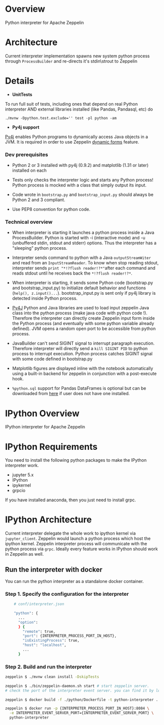 # Overview
Python interpreter for Apache Zeppelin

# Architecture
Current interpreter implementation spawns new system python process through `ProcessBuilder` and re-directs it's stdin\strout to Zeppelin

# Details

 - **UnitTests**

  To run full suit of tests, including ones that depend on real Python interpreter AND external libraries installed (like Pandas, Pandasql, etc) do

  ```
./mvnw -Dpython.test.exclude='' test -pl python -am
  ```

 - **Py4j support**

  [Py4j](https://www.py4j.org/) enables Python programs to dynamically access Java objects in a JVM.
  It is required in order to use Zeppelin [dynamic forms](https://zeppelin.apache.org/docs/latest/manual/dynamicform.html) feature.


### Dev prerequisites

 * Python 2 or 3 installed with py4j (0.9.2) and matplotlib (1.31 or later) installed on each

 * Tests only checks the interpreter logic and starts any Python process! Python process is mocked with a class that simply output its input.

 * Code wrote in `bootstrap.py` and `bootstrap_input.py` should always be Python 2 and 3 compliant.

* Use PEP8 convention for python code.

### Technical overview

 * When interpreter is starting it launches a python process inside a Java ProcessBuilder. Python is started with -i (interactive mode) and -u (unbuffered stdin, stdout and stderr) options. Thus the interpreter has a "sleeping" python process.

 * Interpreter sends command to python with a Java `outputStreamWiter` and read from an `InputStreamReader`. To know when stop reading stdout, interpreter sends `print "*!?flush reader!?*"`after each command and reads stdout until he receives back the `*!?flush reader!?*`.

 * When interpreter is starting, it sends some Python code (bootstrap.py and bootstrap_input.py) to initialize default behavior and functions (`help(), z.input()...`). bootstrap_input.py is sent only if py4j library is detected inside Python process.

 * [Py4J](https://www.py4j.org/) Python and Java libraries are used to load input zeppelin Java class into the python process (make java code with python code !). Therefore the interpreter can directly create Zeppelin input form inside the Python process (and eventually with some python variable already defined). JVM opens a random open port to be accessible from python process.

 * JavaBuilder can't send SIGINT signal to interrupt paragraph execution. Therefore interpreter will directly send a `kill SIGINT PID` to python process to interrupt execution. Python process catches SIGINT signal with some code defined in bootstrap.py

 * Matplotlib figures are displayed inline with the notebook automatically using a built-in backend for zeppelin in conjunction with a post-execute hook.

 * `%python.sql` support for Pandas DataFrames is optional but can be downloaded from [here](https://github.com/yhat/pandasql) if user does not have one installed.


# IPython Overview
IPython interpreter for Apache Zeppelin

# IPython Requirements
You need to install the following python packages to make the IPython interpreter work.
 * jupyter 5.x
 * IPython
 * ipykernel
 * grpcio
 
If you have installed anaconda, then you just need to install grpc.

# IPython Architecture
Current interpreter delegate the whole work to ipython kernel via `jupyter_client`. Zeppelin would launch a python process which host the ipython kernel.
Zeppelin interpreter process will communicate with the python process via `grpc`. Ideally every feature works in IPython should work in Zeppelin as well.


## Run the interpreter with docker
You can run the python interpreter as a standalone docker container.

### Step 1. Specify the configuration for the interpreter
```bash
    # conf/interpreter.json
    
    "python": {
      ...
      "option":
      } {
        "remote": true,
        "port": {INTERPRETER_PROCESS_PORT_IN_HOST},
        "isExistingProcess": true,
        "host": "localhost",
        ...
      }
````

### Step 2. Build and run the interpreter
```bash
zeppelin $ ./mvnw clean install -DskipTests
 
zeppelin $ ./bin/zeppelin-daemon.sh start # start zeppelin server.
# check the port of the interpreter event server. you can find it by looking for the log that starts with "InterpreterEventServer is starting at"
   
zeppelin $ docker build -f ./python/Dockerfile -t python-interpreter .

zeppelin $ docker run -p {INTERPRETER_PROCESS_PORT_IN_HOST}:8084 \
  -e INTERPRETER_EVENT_SERVER_PORT={INTERPRETER_EVENT_SERVER_PORT} \
  python-interpreter
```
